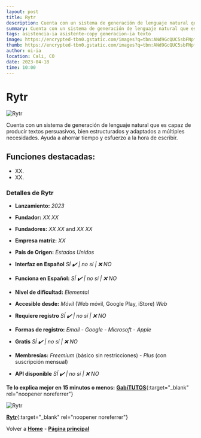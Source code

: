 ```yaml
---
layout: post
title: Rytr
description: Cuenta con un sistema de generación de lenguaje natural que es capaz de producir textos persuasivos, bien estructurados y adaptados a múltiples necesidades.
summary: Cuenta con un sistema de generación de lenguaje natural que es capaz de producir textos persuasivos, bien estructurados y adaptados a múltiples necesidades. Ayuda a ahorrar tiempo y esfuerzo a la hora de escribir.
tags: asistencia-ia asistente-copy generacion-ia texto
image: https://encrypted-tbn0.gstatic.com/images?q=tbn:ANd9GcQUC5sbFNpf5EixBWFJWvZZwNBcS-Y7z6Lcpf4t5kGRO7DO0Tpk9IVGdkEzskMPkUZ-mZg&usqp=CAU
thumb: https://encrypted-tbn0.gstatic.com/images?q=tbn:ANd9GcQUC5sbFNpf5EixBWFJWvZZwNBcS-Y7z6Lcpf4t5kGRO7DO0Tpk9IVGdkEzskMPkUZ-mZg&usqp=CAU
author: oi-ia
location: Cali, CO
date: 2023-04-18
time: 10:00
---
```


# Rytr

![Rytr](https://encrypted-tbn0.gstatic.com/images?q=tbn:ANd9GcQUC5sbFNpf5EixBWFJWvZZwNBcS-Y7z6Lcpf4t5kGRO7DO0Tpk9IVGdkEzskMPkUZ-mZg&usqp=CAU)

Cuenta con un sistema de generación de lenguaje natural que es capaz de producir textos persuasivos, bien estructurados y adaptados a múltiples necesidades. Ayuda a ahorrar tiempo y esfuerzo a la hora de escribir.

## Funciones destacadas:

- XX.
- XX.

### Detalles de Rytr

- **Lanzamiento:**
  _2023_

- **Fundador:**
  _XX XX_
- **Fundadores:**
  _XX XX_ and _XX XX_

- **Empresa matriz:**
  _XX_

- **País de Origen:**
  _Estados Unidos_

- **Interfaz en Español**
  _SÍ ✔️ | no_
  _sí | ❌ NO_

- **Funciona en Español:**
  _SÍ ✔️ | no_
  _sí | ❌ NO_

- **Nivel de dificultad:**
  _Elemental_

- **Accesible desde:**
  _Móvil_ (Web móvil, Google Play, iStore)
  _Web_

- **Requiere registro**
  _SÍ ✔️ | no_
  _sí | ❌ NO_

- **Formas de registro:**
  _Email_ - _Google_ - _Microsoft_ - _Apple_

- **Gratis**
  _SÍ ✔️ | no_
  _sí | ❌ NO_

- **Membresías:**
  _Freemium_ (básico sin restricciones) - _Plus_ (con suscripción mensual)

- **API disponible**
  _SÍ ✔️ | no_
  _sí | ❌ NO_

**Te lo explica mejor en 15 minutos o menos:**
[**GabiTUTOS**](https://www.youtube.com/watch?v=m006X7mI0Tw){:target="\_blank" rel="noopener noreferrer"}

![Rytr](https://encrypted-tbn0.gstatic.com/images?q=tbn:ANd9GcQUC5sbFNpf5EixBWFJWvZZwNBcS-Y7z6Lcpf4t5kGRO7DO0Tpk9IVGdkEzskMPkUZ-mZg&usqp=CAU)

[**Rytr**](https://rytr.me/?via=ta-pt&fbclid=IwAR2DSsCMrrEcV_mP1bEJuaXZIl8Eit5xQIU05MXdYob4vzkrzmfiKTllGgA&gclid=CjwKCAjwq4imBhBQEiwA9Nx1BmImocShBOC85BLupPi2juG5TTZAvK6S75qK9uoAgLQ2iMMZoeyddxoCBIgQAvD_BwE){:target="\_blank" rel="noopener noreferrer"}

Volver a [**Home**](https://lucfreelance.github.io/board/) -
[**Página principal**](https://oportunidadesilimitadas.com)
